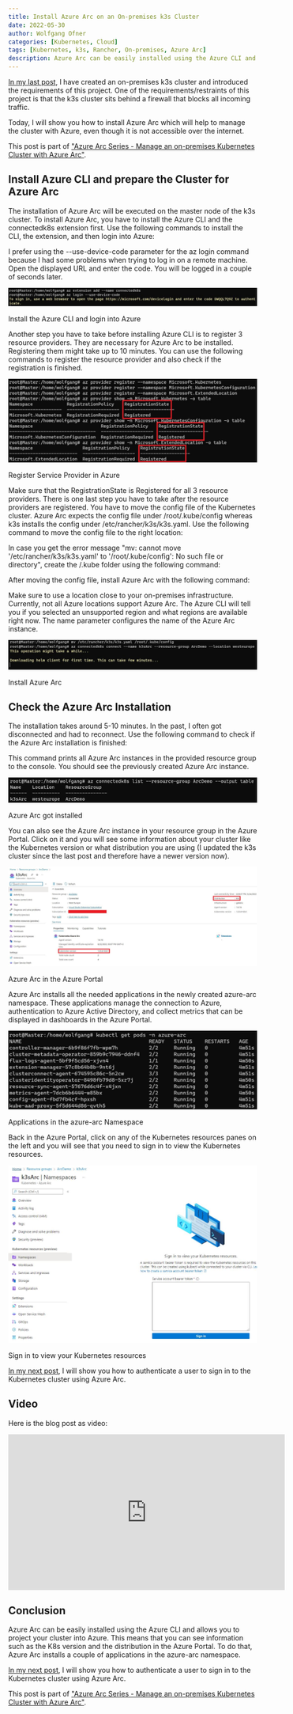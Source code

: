 ```yaml
---
title: Install Azure Arc on an On-premises k3s Cluster
date: 2022-05-30
author: Wolfgang Ofner
categories: [Kubernetes, Cloud]
tags: [Kubernetes, k3s, Rancher, On-premises, Azure Arc]
description: Azure Arc can be easily installed using the Azure CLI and allows you to project your cluster into Azure.
---
```


[In my last post](/install-on-premises-k3s-cluster), I have created an on-premises k3s cluster and introduced the requirements of this project. One of the requirements/restraints of this project is that the k3s cluster sits behind a firewall that blocks all incoming traffic.

Today, I will show you how to install Azure Arc which will help to manage the cluster with Azure, even though it is not accessible over the internet.

This post is part of ["Azure Arc Series - Manage an on-premises Kubernetes Cluster with Azure Arc"](/manage-on-premises-kubernetes-with-azure-arc).

## Install Azure CLI and prepare the Cluster for Azure Arc

The installation of Azure Arc will be executed on the master node of the k3s cluster. To install Azure Arc, you have to install the Azure CLI and the connectedk8s extension first. Use the following commands to install the CLI, the extension, and then login into Azure:

<script src="https://gist.github.com/WolfgangOfner/ce5c0a02d8d28a0a15845004609b8223.js"></script>

I prefer using the --use-device-code parameter for the az login command because I had some problems when trying to log in on a remote machine. Open the displayed URL and enter the code. You will be logged in a couple of seconds later.

<div class="col-12 col-sm-10 aligncenter">
  <a href="/assets/img/posts/2022/05/Install-the-Azure-CLI-and-login-into-Azure.jpg"><img loading="lazy" src="/assets/img/posts/2022/05/Install-the-Azure-CLI-and-login-into-Azure.jpg" alt="Install the Azure CLI and login into Azure" /></a>
  
  <p>
   Install the Azure CLI and login into Azure
  </p>
</div>

Another step you have to take before installing Azure CLI is to register 3 resource providers. They are necessary for Azure Arc to be installed. Registering them might take up to 10 minutes. You can use the following commands to register the resource provider and also check if the registration is finished.

<script src="https://gist.github.com/WolfgangOfner/fa10d89d6cc8b22a101f242dbb0ccd69.js"></script>

<div class="col-12 col-sm-10 aligncenter">
  <a href="/assets/img/posts/2022/05/Register-Service-Provider-in-Azure.jpg"><img loading="lazy" src="/assets/img/posts/2022/05/Register-Service-Provider-in-Azure.jpg" alt="Register Service Provider in Azure" /></a>
  
  <p>
   Register Service Provider in Azure
  </p>
</div>

Make sure that the RegistrationState is Registered for all 3 resource providers. There is one last step you have to take after the resource providers are registered. You have to move the config file of the Kubernetes cluster. Azure Arc expects the config file under /root/.kube/config whereas k3s installs the config under /etc/rancher/k3s/k3s.yaml. Use the following command to move the config file to the right location:

<script src="https://gist.github.com/WolfgangOfner/ed8953d6a02c97bca8fd632ecbbd3e16.js"></script>

In case you get the error message "mv: cannot move '/etc/rancher/k3s/k3s.yaml' to '/root/.kube/config': No such file or directory", create the /.kube folder using the following command:

<script src="https://gist.github.com/WolfgangOfner/0787a265afb35cbe2f01299a830dca7f.js"></script>

After moving the config file, install Azure Arc with the following command:

<script src="https://gist.github.com/WolfgangOfner/bd8cba66f2ac1efdeb7b5c64ba48a6b8.js"></script>

Make sure to use a location close to your on-premises infrastructure. Currently, not all Azure locations support Azure Arc. The Azure CLI will tell you if you selected an unsupported region and what regions are available right now. The name parameter configures the name of the Azure Arc instance.

<div class="col-12 col-sm-10 aligncenter">
  <a href="/assets/img/posts/2022/05/Install-Azure-Arc.jpg"><img loading="lazy" src="/assets/img/posts/2022/05/Install-Azure-Arc.jpg" alt="Install Azure Arc" /></a>
  
  <p>
   Install Azure Arc
  </p>
</div>

## Check the Azure Arc Installation

The installation takes around 5-10 minutes. In the past, I often got disconnected and had to reconnect. Use the following command to check if the Azure Arc installation is finished:

<script src="https://gist.github.com/WolfgangOfner/92aa64b52347407cceed5cfc3871de77.js"></script>

This command prints all Azure Arc instances in the provided resource group to the console. You should see the previously created Azure Arc instance.

<div class="col-12 col-sm-10 aligncenter">
  <a href="/assets/img/posts/2022/05/Azure-Arc-got-installed.jpg"><img loading="lazy" src="/assets/img/posts/2022/05/Azure-Arc-got-installed.jpg" alt="Azure Arc got installed" /></a>
  
  <p>
   Azure Arc got installed
  </p>
</div>

You can also see the Azure Arc instance in your resource group in the Azure Portal. Click on it and you will see some information about your cluster like the Kubernetes version or what distribution you are using (I updated the k3s cluster since the last post and therefore have a newer version now). 

<div class="col-12 col-sm-10 aligncenter">
  <a href="/assets/img/posts/2022/05/Azure-Arc-in-the-Azure-Portal.jpg"><img loading="lazy" src="/assets/img/posts/2022/05/Azure-Arc-in-the-Azure-Portal.jpg" alt="Azure Arc in the Azure Portal" /></a>
  
  <p>
   Azure Arc in the Azure Portal
  </p>
</div>

Azure Arc installs all the needed applications in the newly created azure-arc namespace. These applications manage the connection to Azure, authentication to Azure Active Directory, and collect metrics that can be displayed in dashboards in the Azure Portal.

<div class="col-12 col-sm-10 aligncenter">
  <a href="/assets/img/posts/2022/05/Applications-in-the-azure-arc-Namespace.jpg"><img loading="lazy" src="/assets/img/posts/2022/05/Applications-in-the-azure-arc-Namespace.jpg" alt="Applications in the azure-arc Namespace" /></a>
  
  <p>
   Applications in the azure-arc Namespace
  </p>
</div>

Back in the Azure Portal, click on any of the Kubernetes resources panes on the left and you will see that you need to sign in to view the Kubernetes resources. 

<div class="col-12 col-sm-10 aligncenter">
  <a href="/assets/img/posts/2022/05/Sign-in-to-view-your-Kubernetes-resources.jpg"><img loading="lazy" src="/assets/img/posts/2022/05/Sign-in-to-view-your-Kubernetes-resources.jpg" alt="Sign in to view your Kubernetes resources" /></a>
  
  <p>
   Sign in to view your Kubernetes resources
  </p>
</div>

[In my next post](/securely-connect-to-on-premises-kubernetes-with-azure-arc), I will show you how to authenticate a user to sign in to the Kubernetes cluster using Azure Arc.

## Video

Here is the blog post as video:

<iframe style="margin: 0 auto; display: block;" width="560" height="315" src="https://www.youtube.com/embed/8L3NDd-tcVc" title="YouTube video player" frameborder="0" allow="accelerometer; autoplay; clipboard-write; encrypted-media; gyroscope; picture-in-picture" allowfullscreen></iframe>

## Conclusion

Azure Arc can be easily installed using the Azure CLI and allows you to project your cluster into Azure. This means that you can see information such as the K8s version and the distribution in the Azure Portal. To do that, Azure Arc installs a couple of applications in the azure-arc namespace.

[In my next post](/securely-connect-to-on-premises-kubernetes-with-azure-arc), I will show you how to authenticate a user to sign in to the Kubernetes cluster using Azure Arc.

This post is part of ["Azure Arc Series - Manage an on-premises Kubernetes Cluster with Azure Arc"](/manage-on-premises-kubernetes-with-azure-arc).